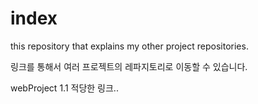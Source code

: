# index
this repository that explains my other project repositories.

링크를 통해서 여러 프로젝트의 레파지토리로 이동할 수 있습니다.

webProject 1.1
적당한 링크..
